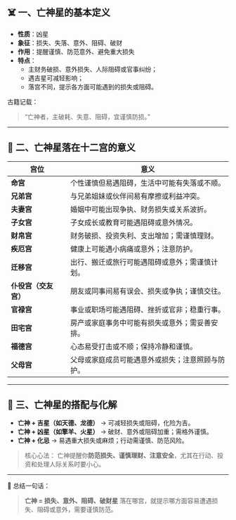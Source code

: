 ## ☠️ 一、亡神星的基本定义

- **性质**：凶星
- **象征**：损失、失落、意外、阻碍、破财
- **作用**：提醒谨慎、防范意外、避免重大损失
- **特点**：
  - 主财务破损、意外损失、人际阻碍或官事纠纷；
  - 遇吉星可减轻影响；
  - 落宫不同，提示各方面可能遇到的损失或阻碍。

古籍记载：

> “亡神者，主破耗、失意、阻碍，宜谨慎防损。”

------

## 🧩 二、亡神星落在十二宫的意义

| 宫位                 | 意义                                             |
| -------------------- | ------------------------------------------------ |
| **命宫**             | 个性谨慎但易遇阻碍，生活中可能有失落或不顺。     |
| **兄弟宫**           | 与兄弟姐妹或伙伴间易有摩擦或利益冲突。           |
| **夫妻宫**           | 婚姻中可能出现争执、财务损失或关系波折。         |
| **子女宫**           | 子女成长或教育可能遇阻碍或意外情况。             |
| **财帛宫**           | 财务破损、投资失利、支出增加；需谨慎理财。       |
| **疾厄宫**           | 健康上可能遇小病痛或意外；注意防护。             |
| **迁移宫**           | 出行、搬迁或旅行可能遇阻碍或意外；需谨慎计划。   |
| **仆役宫（交友宫）** | 朋友或同事间易有误会、损失或争执；谨慎交往。     |
| **官禄宫**           | 事业或职场可能遇阻碍、挫折或官非；稳重行事。     |
| **田宅宫**           | 房产或家庭事务中可能有损失或意外；需妥善安排。   |
| **福德宫**           | 心态易受打击或不顺；保持冷静和谨慎。             |
| **父母宫**           | 父母或家庭成员可能遇意外或损失；注意照顾与防护。 |

------

## 🔮 三、亡神星的搭配与化解

- **亡神 + 吉星（如天德、龙德）** → 可减轻损失或阻碍，化险为吉。
- **亡神 + 凶星（如擎羊、火星）** → 破财、意外或阻碍加重；需格外谨慎。
- **亡神 + 化忌** → 易遇重大损失或麻烦；行动需谨慎、防范风险。

> 核心心法：
>  亡神提醒你**防范损失、谨慎理财、注意安全**，尤其在行动、投资和处理人际关系时要小心。

------

📘 总结一句话：

> **亡神 = 损失、意外、阻碍、破财星**
>  落在哪宫，就提示哪方面容易遭遇损失、阻碍或意外，需要谨慎防范。
